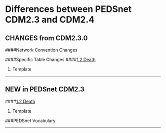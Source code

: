# Differences between PEDSnet CDM2.3 and CDM2.4

## CHANGES from CDM2.3.0

####Network Convention Changes 

####Specific Table Changes
####[1.2 Death](Pedsnet_CDM_ETL_Conventions.md#12-death-1)
1. Template

***
## NEW in PEDSnet CDM2.3

####[1.2 Death](Pedsnet_CDM_ETL_Conventions.md#12-death-1)
1. Template

###PEDSnet Vocabulary

***
